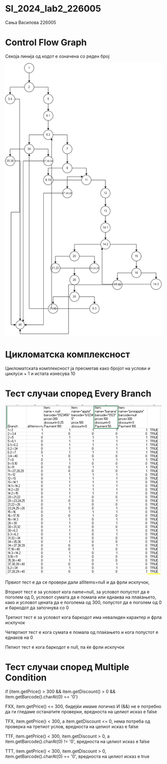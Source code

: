 # SI_2024_lab2_226005

Сања Василова 226005

# Control Flow Graph

Секоја линија од кодот е означена со реден број

!["Control Flow Graph"](cfg.png)

# Цикломатска комплексност

Цикломатската комплексност ја пресметав како бројот на услови и циклуси + 1 и истата изнесува 10

# Тест случаи според Every Branch

!["Every Branch"](every_branch.png)

Првиот тест е да се провери дали allItems=null и да фрли исклучок,

Вториот тест е за условот кога name=null, за условот попустот да е поголем од 0, условот сумата да е помала или еднаква на плаќањето, како и условот цената да е поголема од 300, попустот да е поголем од 0 и баркодот да започнува со 0

Третиот тест е за условот кога баркодот има невалиден карактер и фрла исклучок

Четвртиот тест е кога сумата е помала од плаќањето и кога попустот е еднаков на 0

Петиот тест е кога баркодот е null, па ќе фрли исклучок

# Тест случаи според Multiple Condition

if (item.getPrice() > 300 && item.getDiscount() > 0 && item.getBarcode().charAt(0)
== '0')

FXX, item.getPrice() <= 300, бидејќи имаме логичко И (&&) не е потребно да ги гледаме останатите проверки, вредноста на целиот исказ е false

TFX, item.getPrice() < 300, а item.getDiscount <= 0, нема потреба од проверка на третиот услов, вредноста на целиот исказ е false

TTF, item.getPrice() < 300, item.getDiscount > 0, а item.getBarcode().charAt(0) != '0', вредноста на целиот исказ е false

TTT, item.getPrice() < 300, item.getDiscount > 0, item.getBarcode().charAt(0) == '0', вредноста на целиот исказ е true